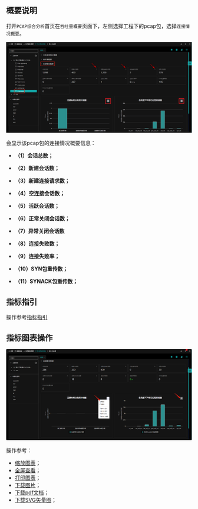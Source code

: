## 概要说明

打开`PCAP综合分析`首页在`吞吐量概要`页面下，左侧选择工程下的pcap包，选择`连接情况概要`。

![](./img/connect/01.png)

会显示该pcap包的连接情况概要信息：

- **（1）会话总数；**

- **（2）新建会话数；**

- **（3）新建连接请求数；**


- **（4）空连接会话数；**

- **（5）活跃会话数；**


- **（6）正常关闭会话数；**


- **（7）异常关闭会话数**

- **（8）连接失败数；**


- **（9）连接失败率；**


- **（10）SYN包重传数；**


- **（11）SYNACK包重传数；**

## 指标指引

操作参考[指标指引](statInfo?id=指标指引)

## 指标图表操作
![](./img/connect/02.png)

操作参考：
- [缩放图表](statInfo?id=缩放图表)；
- [全屏查看](statInfo?id=全屏查看)；
- [打印图表](statInfo?id=打印图表)；
- [下载图片](statInfo?id=下载图片)；
- [下载pdf文档](statInfo?id=下载pdf文档)；
- [下载SVG矢量图](statInfo?id=下载SVG矢量图)；

